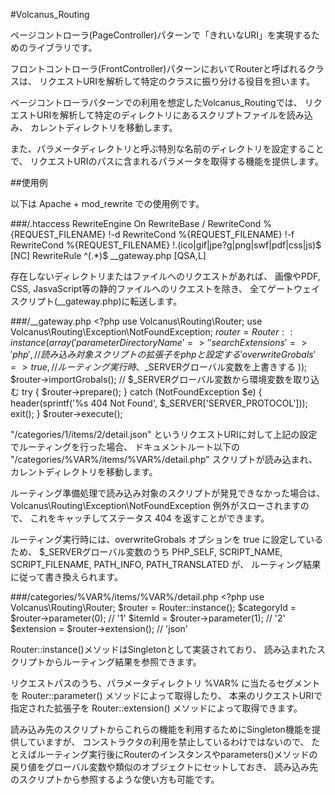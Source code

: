 #Volcanus_Routing

ページコントローラ(PageController)パターンで「きれいなURI」を実現するためのライブラリです。

フロントコントローラ(FrontController)パターンにおいてRouterと呼ばれるクラスは、
リクエストURIを解析して特定のクラスに振り分ける役目を担います。

ページコントローラパターンでの利用を想定したVolcanus_Routingでは、
リクエストURIを解析して特定のディレクトリにあるスクリプトファイルを読み込み、
カレントディレクトリを移動します。

また、パラメータディレクトリと呼ぶ特別な名前のディレクトリを設定することで、
リクエストURIのパスに含まれるパラメータを取得する機能を提供します。

##使用例

以下は Apache + mod_rewrite での使用例です。

###/.htaccess
	RewriteEngine On
	RewriteBase /
	RewriteCond %{REQUEST_FILENAME} !-d
	RewriteCond %{REQUEST_FILENAME} !-f
	RewriteCond %{REQUEST_FILENAME} !\.(ico|gif|jpe?g|png|swf|pdf|css|js)$ [NC]
	RewriteRule ^(.*)$ __gateway.php [QSA,L]

存在しないディレクトリまたはファイルへのリクエストがあれば、
画像やPDF, CSS, JasvaScript等の静的ファイルへのリクエストを除き、
全てゲートウェイスクリプト(__gateway.php)に転送します。

###/__gateway.php
	<?php
	use Volcanus\Routing\Router;
	use Volcanus\Routing\Exception\NotFoundException;
	$router = Router::instance(array(
		'parameterDirectoryName' => '%VAR%', // パラメータディレクトリ名を %VAR% と設定する
		'searchExtensions'       => 'php',   // 読み込み対象スクリプトの拡張子を php と設定する
		'overwriteGrobals'       => true,    // ルーティング実行時、$_SERVERグローバル変数を上書きする
	));
	$router->importGrobals(); // $_SERVERグローバル変数から環境変数を取り込む
	try {
		$router->prepare();
	} catch (NotFoundException $e) {
		header(sprintf('%s 404 Not Found', $_SERVER['SERVER_PROTOCOL']));
		exit();
	}
	$router->execute();

"/categories/1/items/2/detail.json" というリクエストURIに対して上記の設定でルーティングを行った場合、
ドキュメントルート以下の "/categories/%VAR%/items/%VAR%/detail.php" スクリプトが読み込まれ、
カレントディレクトリを移動します。

ルーティング準備処理で読み込み対象のスクリプトが発見できなかった場合は、
Volcanus\Routing\Exception\NotFoundException 例外がスローされますので、
これをキャッチしてステータス 404 を返すことができます。

ルーティング実行時には、overwriteGrobals オプションを true に設定しているため、 
$_SERVERグローバル変数のうち PHP_SELF, SCRIPT_NAME, SCRIPT_FILENAME, PATH_INFO, PATH_TRANSLATED が、
ルーティング結果に従って書き換えられます。

###/categories/%VAR%/items/%VAR%/detail.php
	<?php
	use Volcanus\Routing\Router;
	$router = Router::instance();
	$categoryId = $router->parameter(0); // '1'
	$itemId     = $router->parameter(1); // '2'
	$extension  = $router->extension();  // 'json'

Router::instance()メソッドはSingletonとして実装されており、
読み込まれたスクリプトからルーティング結果を参照できます。

リクエストパスのうち、パラメータディレクトリ %VAR% に当たるセグメントを Router::parameter() メソッドによって取得したり、
本来のリクエストURIで指定された拡張子を Router::extension() メソッドによって取得できます。

読み込み先のスクリプトからこれらの機能を利用するためにSingleton機能を提供していますが、
コンストラクタの利用を禁止しているわけではないので、
たとえばルーティング実行後にRouterのインスタンスやparameters()メソッドの戻り値をグローバル変数や類似のオブジェクトにセットしておき、
読み込み先のスクリプトから参照するような使い方も可能です。
